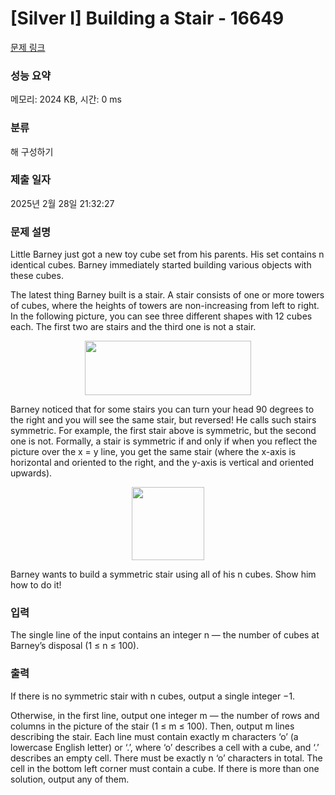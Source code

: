 # [Silver I] Building a Stair - 16649 

[문제 링크](https://www.acmicpc.net/problem/16649) 

### 성능 요약

메모리: 2024 KB, 시간: 0 ms

### 분류

해 구성하기

### 제출 일자

2025년 2월 28일 21:32:27

### 문제 설명

<p>Little Barney just got a new toy cube set from his parents. His set contains n identical cubes. Barney immediately started building various objects with these cubes.</p>

<p>The latest thing Barney built is a stair. A stair consists of one or more towers of cubes, where the heights of towers are non-increasing from left to right. In the following picture, you can see three different shapes with 12 cubes each. The first two are stairs and the third one is not a stair.</p>

<p style="text-align: center;"><img alt="" src="https://upload.acmicpc.net/7243fc1c-b5a6-4896-9477-f2f59d0b99a6/-/preview/" style="width: 266px; height: 87px;"></p>

<p>Barney noticed that for some stairs you can turn your head 90 degrees to the right and you will see the same stair, but reversed! He calls such stairs symmetric. For example, the first stair above is symmetric, but the second one is not. Formally, a stair is symmetric if and only if when you reflect the picture over the x = y line, you get the same stair (where the x-axis is horizontal and oriented to the right, and the y-axis is vertical and oriented upwards).</p>

<p style="text-align: center;"><img alt="" src="https://upload.acmicpc.net/8c33cb72-69e6-4797-9077-a6641f69a7ce/-/preview/" style="width: 116px; height: 117px;"></p>

<p>Barney wants to build a symmetric stair using all of his n cubes. Show him how to do it!</p>

### 입력 

 <p>The single line of the input contains an integer n — the number of cubes at Barney’s disposal (1 ≤ n ≤ 100).</p>

### 출력 

 <p>If there is no symmetric stair with n cubes, output a single integer −1.</p>

<p>Otherwise, in the first line, output one integer m — the number of rows and columns in the picture of the stair (1 ≤ m ≤ 100). Then, output m lines describing the stair. Each line must contain exactly m characters ‘o’ (a lowercase English letter) or ‘.’, where ‘o’ describes a cell with a cube, and ‘.’ describes an empty cell. There must be exactly n ‘o’ characters in total. The cell in the bottom left corner must contain a cube. If there is more than one solution, output any of them.</p>

